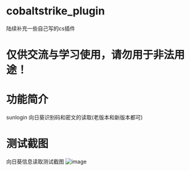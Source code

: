 # cobaltstrike_plugin
陆续补充一些自己写的cs插件

# 仅供交流与学习使用，请勿用于非法用途！

# 功能简介
sunlogin 向日葵识别码和密文的读取(老版本和新版本都可)

# 测试截图
向日葵信息读取测试截图
![image](https://raw.githubusercontent.com/k1d0ne/cobaltstrike_plugin/master/script/sunlogin/1634739203493.jpg)
